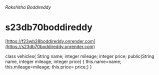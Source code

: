 *Rakshitha Boddireddy*
# s23db70boddireddy
[https://f23wb28boddireddy.onrender.com](https://s23db70boddireddy.onrender.com)

class vehicles{ String name; integer mileage; integer price; public(String name, integer mileage, integer price) { this.name=name; this.mileage=mileage; this.price= price;} }
